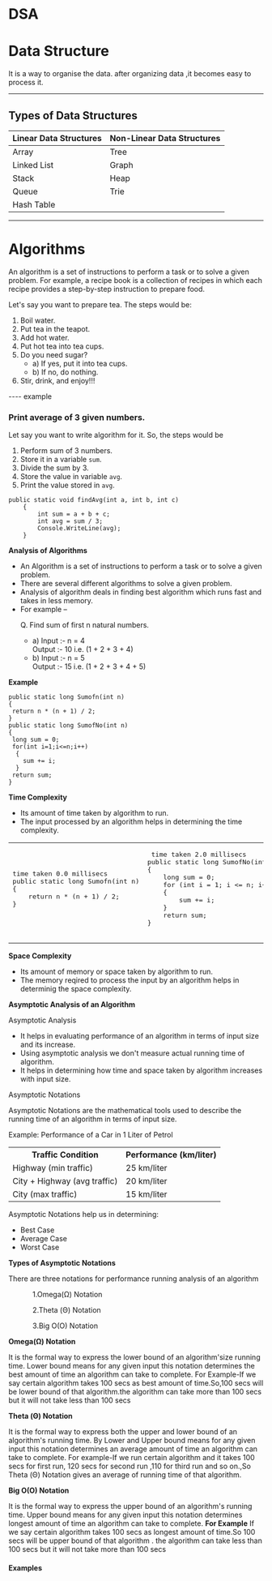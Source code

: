 
# DSA
<h1>Data Structure</h1>
<div>
 It is a way to organise the data.
after organizing data ,it becomes easy to process it.
</div>
<hr> 
 <!-- https://www.youtube.com/watch?v=2ZLl8GAk1X4 -->     
<h2>Types of Data Structures</h2>
<table>
    <thead>
        <tr>
            <th>Linear Data Structures</th>
            <th>Non-Linear Data Structures</th>
        </tr>
    </thead>
    <tbody>
        <tr>
            <td>Array</td>
            <td>Tree</td>
        </tr>
        <tr>
            <td>Linked List</td>
            <td>Graph</td>
        </tr>
        <tr>
            <td>Stack</td>
            <td>Heap</td>
        </tr>
        <tr>
            <td>Queue</td>
            <td>Trie</td>
        </tr>
        <tr>
            <td>Hash Table</td>
            <td></td>
        </tr>
    </tbody>
</table>
<hr>
<h1>Algorithms</h1>
<p>An algorithm is a set of instructions to perform a task or to solve a given problem. For example, a recipe book is a collection of recipes in which each recipe provides a step-by-step instruction to prepare food.</p>
<p>Let's say you want to prepare tea. The steps would be:</p>
<ol>
    <li>Boil water.</li>
    <li>Put tea in the teapot.</li>
    <li>Add hot water.</li>
    <li>Put hot tea into tea cups.</li>
    <li>Do you need sugar?
        <ul>
            <li>a) If yes, put it into tea cups.</li>
            <li>b) If no, do nothing.</li>
        </ul>
    </li>
    <li>Stir, drink, and enjoy!!!</li>
</ol>
 ----
 example
 <h3>Print average of 3 given numbers.</h3>
<p>Let say you want to write algorithm for it. So, the steps would be</p>
<ol>
    <li>Perform sum of 3 numbers.</li>
    <li>Store it in a variable <code>sum</code>.</li>
    <li>Divide the sum by 3.</li>
    <li>Store the value in variable <code>avg</code>.</li>
    <li>Print the value stored in <code>avg</code>.</li>
</ol>

```
public static void findAvg(int a, int b, int c)
    {
        int sum = a + b + c;
        int avg = sum / 3;
        Console.WriteLine(avg);
    }
```
<p><b>Analysis of Algorithms</b></p>

<ul>
    <li>An Algorithm is a set of instructions to perform a task or to solve a given problem.</li>
    <li>There are several different algorithms to solve a given problem.</li>
    <li>Analysis of algorithm deals in finding best algorithm which runs fast and takes in less memory.</li>
    <li>For example –
        <p>Q. Find sum of first n natural numbers.</p>
        <ul>
            <li>a) Input :- n = 4<br>
                Output :- 10 i.e. (1 + 2 + 3 + 4)</li>
            <li>b) Input :- n = 5<br>
                Output :- 15 i.e. (1 + 2 + 3 + 4 + 5)</li>
        </ul>
    </li>
</ul>
<p><b>Example</b></p>

```
public static long Sumofn(int n)
{
 return n * (n + 1) / 2;
}
public static long SumofNo(int n)
{
 long sum = 0;
 for(int i=1;i<=n;i++)
  {
    sum += i;
  }
 return sum;
}
```
<p><b>Time Complexity</b></p>
<ul>
    <li>Its amount of time taken by algorithm to run.</li>
    <li>The input processed by an algorithm helps in determining the time complexity.</li>
</ul>

<table>
    <tr>
        <td>
            <pre>
time taken 0.0 millisecs
public static long Sumofn(int n)
{
    return n * (n + 1) / 2;
}
            </pre>
        </td>
        <td>
            <pre>
 time taken 2.0 millisecs
public static long SumofNo(int n)
{
    long sum = 0;
    for (int i = 1; i <= n; i++)
    {
        sum += i;
    }
    return sum;
}
            </pre>
        </td>
    </tr>
</table>

<p><b>Space Complexity</b></p>
<ul>
    <li>Its amount of memory or space taken by algorithm to run.</li>
    <li>The memory reqired to process the input by an algorithm helps in determinig the space complexity.</li>
</ul>

<p><b>Asymptotic Analysis of an Algorithm</b></p>
<p>Asymptotic Analysis</p>
<ul>
    <li>It helps in evaluating performance of an algorithm in terms of input size and its increase.</li>
    <li>Using asymptotic analysis we don't measure actual running time of algorithm.</li>
 <li>It helps in determining how time and space taken by algorithm increases with input size.</li>
</ul>
<p> Asymptotic Notations</p>
    <p>Asymptotic Notations are the mathematical tools used to describe the running time of an algorithm in terms of input size.</p>
    <p>Example: Performance of a Car in 1 Liter of Petrol</p>
    <table class="example-table">
        <tr>
            <th>Traffic Condition</th>
            <th>Performance (km/liter)</th>
        </tr>
        <tr>
            <td>Highway (min traffic)</td>
            <td>25 km/liter</td>
        </tr>
        <tr>
            <td>City + Highway (avg traffic)</td>
            <td>20 km/liter</td>
        </tr>
        <tr>
            <td>City (max traffic)</td>
            <td>15 km/liter</td>
        </tr>
    </table>

<p>Asymptotic Notations help us in determining:</p>
<ul>
        <li>Best Case</li>
        <li>Average Case</li>
        <li>Worst Case</li>
</ul>

<p><b> Types of Asymptotic Notations </b></p>
<p>There are three notations for performance running analysis of an algorithm</p>
<ul>
        <ol>1.Omega(Ω) Notation</ol>
        <ol>2.Theta (Θ) Notation</ol>
        <ol>3.Big O(O) Notation</ol>
</ul>
<p><b>Omega(Ω) Notation</b></p>
<p>It is the formal way to express the lower bound of an algorithm'size running time.
Lower bound means for any given input this notation determines the best amount of time an algorithm can take to complete.
For Example-If we say certain algorithm takes 100 secs as best amount of time.So,100 secs will be lower bound of that algorithm.the algorithm can take
more than 100 secs but it will not take less than 100 secs </p>

<p><b>Theta (Θ) Notation</b></p>
<P>
It is the formal way to express both the upper and lower bound of an algorithm's running time.
By Lower and Upper bound means for any given input this notation determines an average amount of time an algorithm can take to complete.
For example-If we run certain algorithm and it takes 100 secs for first run, 120 secs for second run ,110 for third run and so on.,So Theta (Θ) Notation gives an 
average of running time of that algorithm.
</P>
<p><b>Big O(O) Notation</b></p>
<p>
It is the formal way to express the upper bound of an algorithm's running time.
Upper bound means for any given input this notation determines longest amount of time an algorithm can take to complete.
<b>For Example</b> If we say certain algorithm takes 100 secs as longest amount of time.So 100 secs will be upper bound of that algorithm .
the algorithm can take less than 100 secs but it will not take more than 100 secs
</p>

<h4>Examples</h4>
